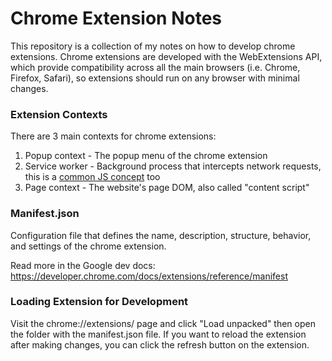 # Chrome Extension Notes

This repository is a collection of my notes on how to develop chrome extensions. Chrome extensions are developed with the WebExtensions API, which provide compatibility across all the main browsers (i.e. Chrome, Firefox, Safari), so extensions should run on any browser with minimal changes.

### Extension Contexts

There are 3 main contexts for chrome extensions:

1. Popup context - The popup menu of the chrome extension
2. Service worker - Background process that intercepts network requests, this is a [common JS concept](https://developer.mozilla.org/en-US/docs/Web/API/Service_Worker_API/Using_Service_Workers) too
3. Page context - The website's page DOM, also called "content script"

### Manifest.json

Configuration file that defines the name, description, structure, behavior, and settings of the chrome extension.

Read more in the Google dev docs: https://developer.chrome.com/docs/extensions/reference/manifest

### Loading Extension for Development

Visit the chrome://extensions/ page and click "Load unpacked" then open the folder with the manifest.json file. If you want to reload the extension after making changes, you can click the refresh button on the extension.

